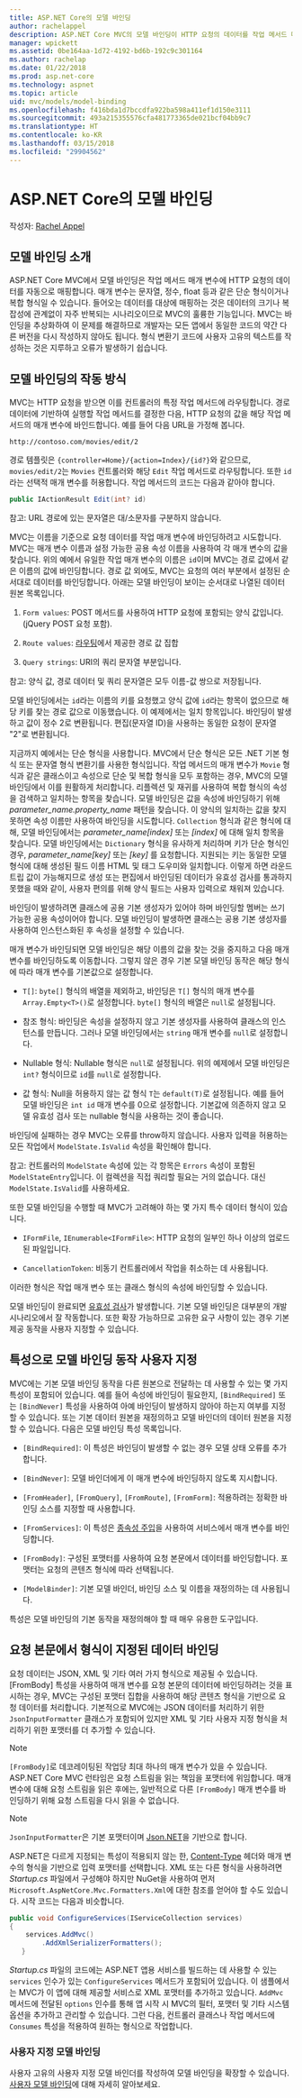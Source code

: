 ```yaml
---
title: ASP.NET Core의 모델 바인딩
author: rachelappel
description: ASP.NET Core MVC의 모델 바인딩이 HTTP 요청의 데이터를 작업 메서드 매개 변수에 매핑하는 방법을 알아봅니다.
manager: wpickett
ms.assetid: 0be164aa-1d72-4192-bd6b-192c9c301164
ms.author: rachelap
ms.date: 01/22/2018
ms.prod: asp.net-core
ms.technology: aspnet
ms.topic: article
uid: mvc/models/model-binding
ms.openlocfilehash: f416bda1d7bccdfa922ba598a411ef1d150e3111
ms.sourcegitcommit: 493a215355576cfa481773365de021bcf04bb9c7
ms.translationtype: HT
ms.contentlocale: ko-KR
ms.lasthandoff: 03/15/2018
ms.locfileid: "29904562"
---
```

# <a name="model-binding-in-aspnet-core"></a>ASP.NET Core의 모델 바인딩

작성자: [Rachel Appel](https://github.com/rachelappel)

## <a name="introduction-to-model-binding"></a>모델 바인딩 소개

ASP.NET Core MVC에서 모델 바인딩은 작업 메서드 매개 변수에 HTTP 요청의 데이터를 자동으로 매핑합니다. 매개 변수는 문자열, 정수, float 등과 같은 단순 형식이거나 복합 형식일 수 있습니다. 들어오는 데이터를 대상에 매핑하는 것은 데이터의 크기나 복잡성에 관계없이 자주 반복되는 시나리오이므로 MVC의 훌륭한 기능입니다. MVC는 바인딩을 추상화하여 이 문제를 해결하므로 개발자는 모든 앱에서 동일한 코드의 약간 다른 버전을 다시 작성하지 않아도 됩니다. 형식 변환기 코드에 사용자 고유의 텍스트를 작성하는 것은 지루하고 오류가 발생하기 쉽습니다.

## <a name="how-model-binding-works"></a>모델 바인딩의 작동 방식

MVC는 HTTP 요청을 받으면 이를 컨트롤러의 특정 작업 메서드에 라우팅합니다. 경로 데이터에 기반하여 실행할 작업 메서드를 결정한 다음, HTTP 요청의 값을 해당 작업 메서드의 매개 변수에 바인드합니다. 예를 들어 다음 URL을 가정해 봅니다.

`http://contoso.com/movies/edit/2`

경로 템플릿은 `{controller=Home}/{action=Index}/{id?}`와 같으므로, `movies/edit/2`는 `Movies` 컨트롤러와 해당 `Edit` 작업 메서드로 라우팅합니다. 또한 `id`라는 선택적 매개 변수를 허용합니다. 작업 메서드의 코드는 다음과 같아야 합니다.

```csharp
public IActionResult Edit(int? id)
   ```

참고: URL 경로에 있는 문자열은 대/소문자를 구분하지 않습니다.

MVC는 이름을 기준으로 요청 데이터를 작업 매개 변수에 바인딩하려고 시도합니다. MVC는 매개 변수 이름과 설정 가능한 공용 속성 이름을 사용하여 각 매개 변수의 값을 찾습니다. 위의 예에서 유일한 작업 매개 변수의 이름은 `id`이며 MVC는 경로 값에서 같은 이름의 값에 바인딩합니다. 경로 값 외에도, MVC는 요청의 여러 부분에서 설정된 순서대로 데이터를 바인딩합니다. 아래는 모델 바인딩이 보이는 순서대로 나열된 데이터 원본 목록입니다.

1. `Form values`: POST 메서드를 사용하여 HTTP 요청에 포함되는 양식 값입니다. (jQuery POST 요청 포함).

2. `Route values`: [라우팅](xref:fundamentals/routing)에서 제공한 경로 값 집합

3. `Query strings`: URI의 쿼리 문자열 부분입니다.

<!-- DocFX BUG
The link works but generates an error when building with DocFX
@fundamentals/routing
[Routing](xref:fundamentals/routing)
-->

참고: 양식 값, 경로 데이터 및 쿼리 문자열은 모두 이름-값 쌍으로 저장됩니다.

모델 바인딩에서는 `id`라는 이름의 키를 요청했고 양식 값에 `id`라는 항목이 없으므로 해당 키를 찾는 경로 값으로 이동했습니다. 이 예제에서는 일치 항목입니다. 바인딩이 발생하고 값이 정수 2로 변환됩니다. 편집(문자열 ID)을 사용하는 동일한 요청이 문자열 "2"로 변환됩니다.

지금까지 예에서는 단순 형식을 사용합니다. MVC에서 단순 형식은 모든 .NET 기본 형식 또는 문자열 형식 변환기를 사용한 형식입니다. 작업 메서드의 매개 변수가 `Movie` 형식과 같은 클래스이고 속성으로 단순 및 복합 형식을 모두 포함하는 경우, MVC의 모델 바인딩에서 이를 원활하게 처리합니다. 리플렉션 및 재귀를 사용하여 복합 형식의 속성을 검색하고 일치하는 항목을 찾습니다. 모델 바인딩은 값을 속성에 바인딩하기 위해 *parameter_name.property_name* 패턴을 찾습니다. 이 양식의 일치하는 값을 찾지 못하면 속성 이름만 사용하여 바인딩을 시도합니다. `Collection` 형식과 같은 형식에 대해, 모델 바인딩에서는 *parameter_name[index]* 또는 *[index]* 에 대해 일치 항목을 찾습니다. 모델 바인딩에서는 `Dictionary` 형식을 유사하게 처리하며 키가 단순 형식인 경우, *parameter_name[key]* 또는 *[key]* 를 요청합니다. 지원되는 키는 동일한 모델 형식에 대해 생성된 필드 이름 HTML 및 태그 도우미와 일치합니다. 이렇게 하면 라운드트립 값이 가능해지므로 생성 또는 편집에서 바인딩된 데이터가 유효성 검사를 통과하지 못했을 때와 같이, 사용자 편의를 위해 양식 필드는 사용자 입력으로 채워져 있습니다.

바인딩이 발생하려면 클래스에 공용 기본 생성자가 있어야 하며 바인딩할 멤버는 쓰기 가능한 공용 속성이어야 합니다. 모델 바인딩이 발생하면 클래스는 공용 기본 생성자를 사용하여 인스턴스화된 후 속성을 설정할 수 있습니다.

매개 변수가 바인딩되면 모델 바인딩은 해당 이름의 값을 찾는 것을 중지하고 다음 매개 변수를 바인딩하도록 이동합니다. 그렇지 않은 경우 기본 모델 바인딩 동작은 해당 형식에 따라 매개 변수를 기본값으로 설정합니다.

* `T[]`: `byte[]` 형식의 배열을 제외하고, 바인딩은 `T[]` 형식의 매개 변수를 `Array.Empty<T>()`로 설정합니다. `byte[]` 형식의 배열은 `null`로 설정됩니다.

* 참조 형식: 바인딩은 속성을 설정하지 않고 기본 생성자를 사용하여 클래스의 인스턴스를 만듭니다. 그러나 모델 바인딩에서는 `string` 매개 변수를 `null`로 설정합니다.

* Nullable 형식: Nullable 형식은 `null`로 설정됩니다. 위의 예제에서 모델 바인딩은 `int?` 형식이므로 `id`를 `null`로 설정합니다.

* 값 형식: Null을 허용하지 않는 값 형식 `T`는 `default(T)`로 설정됩니다. 예를 들어 모델 바인딩은 `int id` 매개 변수를 0으로 설정합니다. 기본값에 의존하지 않고 모델 유효성 검사 또는 nullable 형식을 사용하는 것이 좋습니다.

바인딩에 실패하는 경우 MVC는 오류를 throw하지 않습니다. 사용자 입력을 허용하는 모든 작업에서 `ModelState.IsValid` 속성을 확인해야 합니다.

참고: 컨트롤러의 `ModelState` 속성에 있는 각 항목은 `Errors` 속성이 포함된 `ModelStateEntry`입니다. 이 컬렉션을 직접 쿼리할 필요는 거의 없습니다. 대신 `ModelState.IsValid`를 사용하세요.

또한 모델 바인딩을 수행할 때 MVC가 고려해야 하는 몇 가지 특수 데이터 형식이 있습니다.

* `IFormFile`, `IEnumerable<IFormFile>`: HTTP 요청의 일부인 하나 이상의 업로드된 파일입니다.

* `CancellationToken`: 비동기 컨트롤러에서 작업을 취소하는 데 사용됩니다.

이러한 형식은 작업 매개 변수 또는 클래스 형식의 속성에 바인딩할 수 있습니다.

모델 바인딩이 완료되면 [유효성 검사](validation.md)가 발생합니다. 기본 모델 바인딩은 대부분의 개발 시나리오에서 잘 작동합니다. 또한 확장 가능하므로 고유한 요구 사항이 있는 경우 기본 제공 동작을 사용자 지정할 수 있습니다.

## <a name="customize-model-binding-behavior-with-attributes"></a>특성으로 모델 바인딩 동작 사용자 지정

MVC에는 기본 모델 바인딩 동작을 다른 원본으로 전달하는 데 사용할 수 있는 몇 가지 특성이 포함되어 있습니다. 예를 들어 속성에 바인딩이 필요한지, `[BindRequired]` 또는 `[BindNever]` 특성을 사용하여 아예 바인딩이 발생하지 않아야 하는지 여부를 지정할 수 있습니다. 또는 기본 데이터 원본을 재정의하고 모델 바인더의 데이터 원본을 지정할 수 있습니다. 다음은 모델 바인딩 특성 목록입니다.

* `[BindRequired]`: 이 특성은 바인딩이 발생할 수 없는 경우 모델 상태 오류를 추가합니다.

* `[BindNever]`: 모델 바인더에게 이 매개 변수에 바인딩하지 않도록 지시합니다.

* `[FromHeader]`, `[FromQuery]`, `[FromRoute]`, `[FromForm]`: 적용하려는 정확한 바인딩 소스를 지정할 때 사용합니다.

* `[FromServices]`: 이 특성은 [종속성 주입](../../fundamentals/dependency-injection.md)을 사용하여 서비스에서 매개 변수를 바인딩합니다.

* `[FromBody]`: 구성된 포맷터를 사용하여 요청 본문에서 데이터를 바인딩합니다. 포맷터는 요청의 콘텐츠 형식에 따라 선택됩니다.

* `[ModelBinder]`: 기본 모델 바인더, 바인딩 소스 및 이름을 재정의하는 데 사용됩니다.

특성은 모델 바인딩의 기본 동작을 재정의해야 할 때 매우 유용한 도구입니다.

## <a name="bind-formatted-data-from-the-request-body"></a>요청 본문에서 형식이 지정된 데이터 바인딩

요청 데이터는 JSON, XML 및 기타 여러 가지 형식으로 제공될 수 있습니다. [FromBody] 특성을 사용하여 매개 변수를 요청 본문의 데이터에 바인딩하려는 것을 표시하는 경우, MVC는 구성된 포맷터 집합을 사용하여 해당 콘텐츠 형식을 기반으로 요청 데이터를 처리합니다. 기본적으로 MVC에는 JSON 데이터를 처리하기 위한 `JsonInputFormatter` 클래스가 포함되어 있지만 XML 및 기타 사용자 지정 형식을 처리하기 위한 포맷터를 더 추가할 수 있습니다.

> [!NOTE]
> `[FromBody]`로 데코레이팅된 작업당 최대 하나의 매개 변수가 있을 수 있습니다. ASP.NET Core MVC 런타임은 요청 스트림을 읽는 책임을 포맷터에 위임합니다. 매개 변수에 대해 요청 스트림을 읽은 후에는, 일반적으로 다른 `[FromBody]` 매개 변수를 바인딩하기 위해 요청 스트림을 다시 읽을 수 없습니다.

> [!NOTE]
> `JsonInputFormatter`은 기본 포맷터이며 [Json.NET](https://www.newtonsoft.com/json)을 기반으로 합니다.

ASP.NET은 다르게 지정되는 특성이 적용되지 않는 한, [Content-Type](https://www.w3.org/Protocols/rfc1341/4_Content-Type.html) 헤더와 매개 변수의 형식을 기반으로 입력 포맷터를 선택합니다. XML 또는 다른 형식을 사용하려면 *Startup.cs* 파일에서 구성해야 하지만 NuGet을 사용하여 먼저 `Microsoft.AspNetCore.Mvc.Formatters.Xml`에 대한 참조를 얻어야 할 수도 있습니다. 시작 코드는 다음과 비슷합니다.

```csharp
public void ConfigureServices(IServiceCollection services)
{
    services.AddMvc()
        .AddXmlSerializerFormatters();
   }
```

*Startup.cs* 파일의 코드에는 ASP.NET 앱용 서비스를 빌드하는 데 사용할 수 있는 `services` 인수가 있는 `ConfigureServices` 메서드가 포함되어 있습니다. 이 샘플에서는 MVC가 이 앱에 대해 제공할 서비스로 XML 포맷터를 추가하고 있습니다. `AddMvc` 메서드에 전달된 `options` 인수를 통해 앱 시작 시 MVC의 필터, 포맷터 및 기타 시스템 옵션을 추가하고 관리할 수 있습니다. 그런 다음, 컨트롤러 클래스나 작업 메서드에 `Consumes` 특성을 적용하여 원하는 형식으로 작업합니다.

### <a name="custom-model-binding"></a>사용자 지정 모델 바인딩

사용자 고유의 사용자 지정 모델 바인더를 작성하여 모델 바인딩을 확장할 수 있습니다. [사용자 모델 바인딩](../advanced/custom-model-binding.md)에 대해 자세히 알아보세요.
